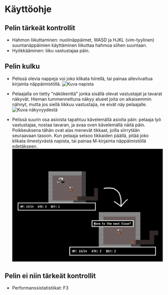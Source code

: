 # Käyttöohje
## Pelin tärkeät kontrollit
- Hahmon liikuttaminen: nuolinäppäimet, WASD ja HJKL (vim-tyylinen)
  suuntanäppäimien käyttäminen liikuttaa hahmoa siihen suuntaan.
- Hyökkääminen: liiku vastustajaa päin.

## Pelin kulku
- Pelissä olevia nappeja voi joko klikata hiirellä, tai painaa
  alleviivattua kirjainta näppäimistöllä.
  ![Kuva napista](screenshots/buttons.png)

- Pelaajalla on tietty "näkökenttä" jonka sisällä olevat vastustajat
  ja tavarat näkyvät. Hieman tummennettuna näkyy alueet joita on
  aikaisemmin nähnyt, mutta jos siellä liikkuu vastustajia, ne eivät
  näy pelaajalle.
  ![Kuva näkyvyydestä](screenshots/fog.png)

- Pelissä suurin osa asioista tapahtuu kävelemällä asioita päin:
  pelaaja lyö vastustajaa, nostaa tavaran, ja avaa oven kävelemällä
  näitä päin. Poikkeuksena tähän ovat alas menevät tikkaat, joilla
  siirrytään seuraavaan tasoon. Kun pelaaja seisoo tikkaiden päällä,
  pitää joko klikata ilmestyvästä napista, tai painaa M-kirjainta
  näppäimistöllä edetäkseen.
  ![Kuva "seuraava kenttä"-napista](screenshots/finish.png)

## Pelin ei niin tärkeät kontrollit
- Performanssistatistiikat: F3
